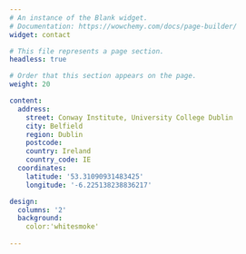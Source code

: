 ```yaml
---
# An instance of the Blank widget.
# Documentation: https://wowchemy.com/docs/page-builder/
widget: contact

# This file represents a page section.
headless: true

# Order that this section appears on the page.
weight: 20

content:
  address:
    street: Conway Institute, University College Dublin
    city: Belfield
    region: Dublin
    postcode:
    country: Ireland
    country_code: IE
  coordinates:
    latitude: '53.31090931483425'
    longitude: '-6.225138238836217'

design:
  columns: '2'
  background:
    color:'whitesmoke'
 
---
```

